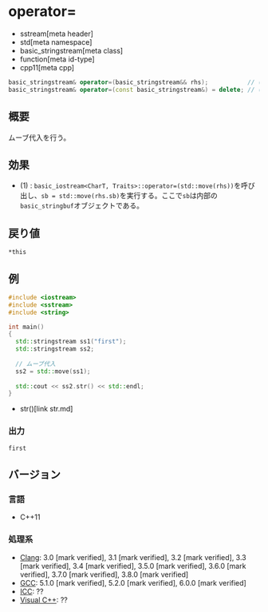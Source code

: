 # operator=
* sstream[meta header]
* std[meta namespace]
* basic_stringstream[meta class]
* function[meta id-type]
* cpp11[meta cpp]

```cpp
basic_stringstream& operator=(basic_stringstream&& rhs);           // (1) C++11
basic_stringstream& operator=(const basic_stringstream&) = delete; // (2) C++11
```

## 概要
ムーブ代入を行う。

## 効果
- (1) : `basic_iostream<CharT, Traits>::operator=(std::move(rhs))`を呼び出し、`sb = std::move(rhs.sb)`を実行する。ここで`sb`は内部の`basic_stringbuf`オブジェクトである。

## 戻り値
`*this`

## 例
```cpp example
#include <iostream>
#include <sstream>
#include <string>

int main()
{
  std::stringstream ss1("first");
  std::stringstream ss2;
  
  // ムーブ代入
  ss2 = std::move(ss1);
  
  std::cout << ss2.str() << std::endl;
}
```
* str()[link str.md]

### 出力
```
first
```

## バージョン
### 言語
- C++11

### 処理系
- [Clang](/implementation.md#clang): 3.0 [mark verified], 3.1 [mark verified], 3.2 [mark verified], 3.3 [mark verified], 3.4 [mark verified], 3.5.0 [mark verified], 3.6.0 [mark verified], 3.7.0 [mark verified], 3.8.0 [mark verified]
- [GCC](/implementation.md#gcc): 5.1.0 [mark verified], 5.2.0 [mark verified], 6.0.0 [mark verified]
- [ICC](/implementation.md#icc): ??
- [Visual C++](/implementation.md#visual_cpp): ??
